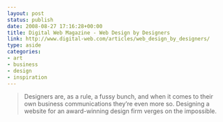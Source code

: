 ```yaml
---
layout: post
status: publish
date: 2008-08-27 17:16:28+00:00
title: Digital Web Magazine - Web Design by Designers
link: http://www.digital-web.com/articles/web_design_by_designers/
type: aside
categories:
- art
- business
- design
- inspiration
---
```


> Designers are, as a rule, a fussy bunch, and when it comes to their own business communications they’re even more so. Designing a website for an award-winning design firm verges on the impossible.
